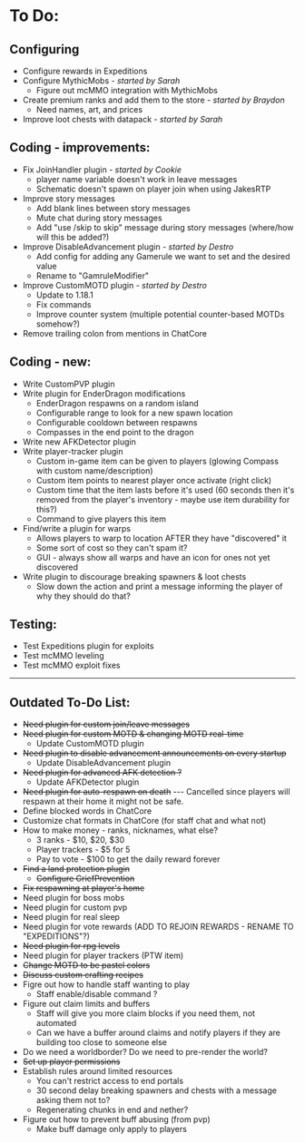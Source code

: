 # To Do:

## Configuring
- Configure rewards in Expeditions
- Configure MythicMobs _- started by Sarah_
    - Figure out mcMMO integration with MythicMobs
- Create premium ranks and add them to the store _- started by Braydon_
    - Need names, art, and prices
- Improve loot chests with datapack _- started by Sarah_

## Coding - improvements:

- Fix JoinHandler plugin _- started by Cookie_
    - player name variable doesn't work in leave messages
    - Schematic doesn't spawn on player join when using JakesRTP
- Improve story messages
    - Add blank lines between story messages
    - Mute chat during story messages
    - Add "use /skip to skip" message during story messages (where/how will this be added?)
- Improve DisableAdvancement plugin _- started by Destro_
    - Add config for adding any Gamerule we want to set and the desired value
    - Rename to "GamruleModifier"
- Improve CustomMOTD plugin _- started by Destro_
    - Update to 1.18.1
    - Fix commands
    - Improve counter system (multiple potential counter-based MOTDs somehow?)
- Remove trailing colon from mentions in ChatCore


## Coding - new:
- Write CustomPVP plugin
- Write plugin for EnderDragon modifications
    - EnderDragon respawns on a random island
    - Configurable range to look for a new spawn location
    - Configurable cooldown between respawns
    - Compasses in the end point to the dragon
- Write new AFKDetector plugin
- Write player-tracker plugin
    - Custom in-game item can be given to players (glowing Compass with custom name/description)
    - Custom item points to nearest player once activate (right click)
    - Custom time that the item lasts before it's used (60 seconds then it's removed from the player's inventory - maybe use item durability for this?)
    - Command to give players this item
- Find/write a plugin for warps
    - Allows players to warp to location AFTER they have "discovered" it
    - Some sort of cost so they can't spam it?
    - GUI - always show all warps and have an icon for ones not yet discovered
- Write plugin to discourage breaking spawners & loot chests
    - Slow down the action and print a message informing the player of why they should do that?
 
## Testing:

- Test Expeditions plugin for exploits
- Test mcMMO leveling
- Test mcMMO exploit fixes


--------------------


## Outdated To-Do List:

- ~~Need plugin for custom join/leave messages~~
- ~~Need plugin for custom MOTD & changing MOTD real-time~~
    - Update CustomMOTD plugin
- ~~Need plugin to disable advancement announcements on every startup~~
    - Update DisableAdvancement plugin
- ~~Need plugin for advanced AFK detection ?~~
    - Update AFKDetector plugin
- ~~Need plugin for auto-respawn on death~~ --- Cancelled since players will respawn at their home it might not be safe.
- Define blocked words in ChatCore
- Customize chat formats in ChatCore (for staff chat and what not)
- How to make money - ranks, nicknames, what else?
    - 3 ranks - $10, $20, $30
    - Player trackers - $5 for 5
    - Pay to vote - $100 to get the daily reward forever
- ~~Find a land protection plugin~~
    - ~~Configure GriefPrevention~~
- ~~Fix respawning at player's home~~
- Need plugin for boss mobs
- Need plugin for custom pvp
- Need plugin for real sleep
- Need plugin for vote rewards (ADD TO REJOIN REWARDS - RENAME TO "EXPEDITIONS"?)
- ~~Need plugin for rpg levels~~
- Need plugin for player trackers (PTW item)
- ~~Change MOTD to be pastel colors~~
- ~~Discuss custom crafting recipes~~
- Figre out how to handle staff wanting to play
    - Staff enable/disable command ? 
- Figure out claim limits and buffers
    - Staff will give you more claim blocks if you need them, not automated
    - Can we have a buffer around claims and notify players if they are building too close to someone else
- Do we need a worldborder? Do we need to pre-render the world? 
- ~~Set up player permissions~~
- Establish rules around limited resources
    - You can't restrict access to end portals
    - 30 second delay breaking spawners and chests with a message asking them not to? 
    - Regenerating chunks in end and nether?
- Figure out how to prevent buff abusing (from pvp)
    - Make buff damage only apply to players

